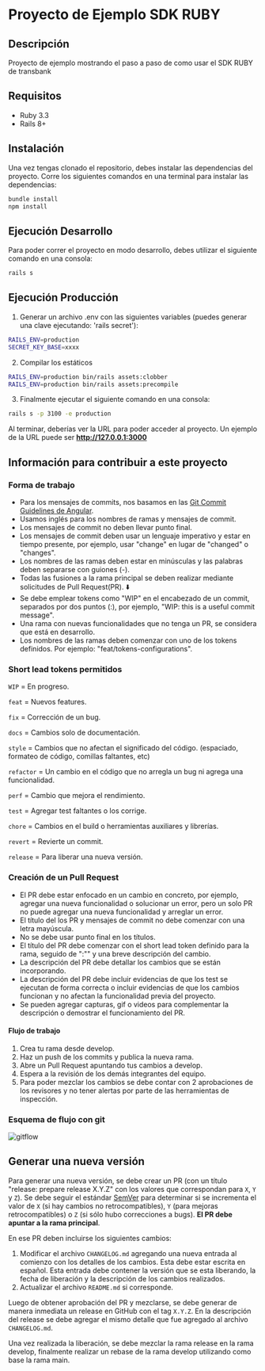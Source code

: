 # Proyecto de Ejemplo SDK RUBY

## Descripción

Proyecto de ejemplo mostrando el paso a paso de como usar el SDK RUBY de transbank

## Requisitos

- Ruby 3.3
- Rails 8+

## Instalación

Una vez tengas clonado el repositorio, debes instalar las dependencias del proyecto. Corre los siguientes comandos en una terminal para instalar las dependencias:

```bash
bundle install
npm install
```

## Ejecución Desarrollo

Para poder correr el proyecto en modo desarrollo, debes utilizar el siguiente comando en una consola:

```bash
rails s
```

## Ejecución Producción

1. Generar un archivo .env con las siguientes variables (puedes generar una clave ejecutando: 'rails secret'):

```bash
RAILS_ENV=production
SECRET_KEY_BASE=xxxx
```

2. Compilar los estáticos

```bash
RAILS_ENV=production bin/rails assets:clobber
RAILS_ENV=production bin/rails assets:precompile
```

3. Finalmente ejecutar el siguiente comando en una consola:

```bash
rails s -p 3100 -e production
```

Al terminar, deberías ver la URL para poder acceder al proyecto. Un ejemplo de la URL puede ser **http://127.0.0.1:3000**

## Información para contribuir a este proyecto

### Forma de trabajo

- Para los mensajes de commits, nos basamos en las [Git Commit Guidelines de Angular](https://github.com/angular/angular.js/blob/master/DEVELOPERS.md#commits).
- Usamos inglés para los nombres de ramas y mensajes de commit.
- Los mensajes de commit no deben llevar punto final.
- Los mensajes de commit deben usar un lenguaje imperativo y estar en tiempo presente, por ejemplo, usar "change" en lugar de "changed" o "changes".
- Los nombres de las ramas deben estar en minúsculas y las palabras deben separarse con guiones (-).
- Todas las fusiones a la rama principal se deben realizar mediante solicitudes de Pull Request(PR). ⬇️
- Se debe emplear tokens como "WIP" en el encabezado de un commit, separados por dos puntos (:), por ejemplo, "WIP: this is a useful commit message".
- Una rama con nuevas funcionalidades que no tenga un PR, se considera que está en desarrollo.
- Los nombres de las ramas deben comenzar con uno de los tokens definidos. Por ejemplo: "feat/tokens-configurations".

### Short lead tokens permitidos

`WIP` = En progreso.

`feat` = Nuevos features.

`fix` = Corrección de un bug.

`docs` = Cambios solo de documentación.

`style` = Cambios que no afectan el significado del código. (espaciado, formateo de código, comillas faltantes, etc)

`refactor` = Un cambio en el código que no arregla un bug ni agrega una funcionalidad.

`perf` = Cambio que mejora el rendimiento.

`test` = Agregar test faltantes o los corrige.

`chore` = Cambios en el build o herramientas auxiliares y librerías.

`revert` = Revierte un commit.

`release` = Para liberar una nueva versión.

### Creación de un Pull Request

- El PR debe estar enfocado en un cambio en concreto, por ejemplo, agregar una nueva funcionalidad o solucionar un error, pero un solo PR no puede agregar una nueva funcionalidad y arreglar un error.
- El título del los PR y mensajes de commit no debe comenzar con una letra mayúscula.
- No se debe usar punto final en los títulos.
- El título del PR debe comenzar con el short lead token definido para la rama, seguido de ":"" y una breve descripción del cambio.
- La descripción del PR debe detallar los cambios que se están incorporando.
- La descripción del PR debe incluir evidencias de que los test se ejecutan de forma correcta o incluir evidencias de que los cambios funcionan y no afectan la funcionalidad previa del proyecto.
- Se pueden agregar capturas, gif o videos para complementar la descripción o demostrar el funcionamiento del PR.

#### Flujo de trabajo

1. Crea tu rama desde develop.
2. Haz un push de los commits y publica la nueva rama.
3. Abre un Pull Request apuntando tus cambios a develop.
4. Espera a la revisión de los demás integrantes del equipo.
5. Para poder mezclar los cambios se debe contar con 2 aprobaciones de los revisores y no tener alertas por parte de las herramientas de inspección.

### Esquema de flujo con git

![gitflow](https://wac-cdn.atlassian.com/dam/jcr:cc0b526e-adb7-4d45-874e-9bcea9898b4a/04%20Hotfix%20branches.svg?cdnVersion=1324)

## Generar una nueva versión

Para generar una nueva versión, se debe crear un PR (con un título "release: prepare release X.Y.Z" con los valores que correspondan para `X`, `Y` y `Z`). Se debe seguir el estándar [SemVer](https://semver.org/lang/es/) para determinar si se incrementa el valor de `X` (si hay cambios no retrocompatibles), `Y` (para mejoras retrocompatibles) o `Z` (si sólo hubo correcciones a bugs). **El PR debe apuntar a la rama principal**.

En ese PR deben incluirse los siguientes cambios:

1. Modificar el archivo `CHANGELOG.md` agregando una nueva entrada al comienzo con los detalles de los cambios. Esta debe estar escrita en español. Esta entrada debe contener la versión que se esta liberando, la fecha de liberación y la descripción de los cambios realizados.
2. Actualizar el archivo `README.md` si corresponde.

Luego de obtener aprobación del PR y mezclarse, se debe generar de manera inmediata un release en GitHub con el tag `X.Y.Z`. En la descripción del release se debe agregar el mismo detalle que fue agregado al archivo `CHANGELOG.md`.

Una vez realizada la liberación, se debe mezclar la rama release en la rama develop, finalmente realizar un rebase de la rama develop utilizando como base la rama main.

